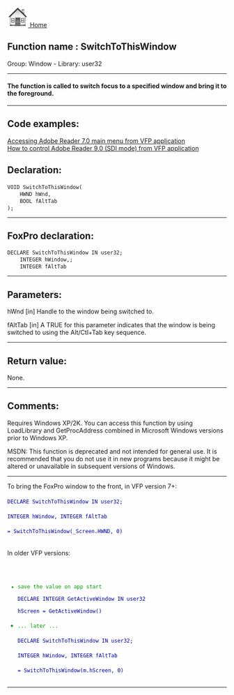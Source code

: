 [<img src="../../images/home.png"> Home ](https://github.com/VFPX/Win32API)  

## Function name : SwitchToThisWindow
Group: Window - Library: user32    
***  


#### The function is called to switch focus to a specified window and bring it to the foreground. 
***  


## Code examples:
[Accessing Adobe Reader 7.0 main menu from VFP application](../../samples/sample_495.md)  
[How to control Adobe Reader 9.0 (SDI mode) from VFP application](../../samples/sample_550.md)  

## Declaration:
```foxpro  
VOID SwitchToThisWindow(
	HWND hWnd,
	BOOL fAltTab
);  
```  
***  


## FoxPro declaration:
```foxpro  
DECLARE SwitchToThisWindow IN user32;
	INTEGER hWindow,;
	INTEGER fAltTab  
```  
***  


## Parameters:
hWnd
[in] Handle to the window being switched to. 

fAltTab
[in] A TRUE for this parameter indicates that the window is being switched to using the Alt/Ctl+Tab key sequence.  
***  


## Return value:
None.  
***  


## Comments:
Requires Windows XP/2K. You can access this function by using LoadLibrary and GetProcAddress combined in Microsoft Windows versions prior to Windows XP.  
  
MSDN: This function is deprecated and not intended for general use. It is recommended that you do not use it in new programs because it might be altered or unavailable in subsequent versions of Windows.   
  
* * *  
To bring the FoxPro window to the front, in VFP version 7+:<code><font color=#0000a0>  
DECLARE SwitchToThisWindow IN user32;  
	INTEGER hWindow, INTEGER fAltTab  
= SwitchToThisWindow(_Screen.HWND, 0)  
</font></code>  
In older VFP versions:<code><font color=#00a000>  
* save the value on app start<font color=#0000a0>  
DECLARE INTEGER GetActiveWindow IN user32  
hScreen = GetActiveWindow()<font color=#00a000>  
* ... later ...<font color=#0000a0>  
DECLARE SwitchToThisWindow IN user32;  
	INTEGER hWindow, INTEGER fAltTab  
= SwitchToThisWindow(m.hScreen, 0)  
</font></code>  
  
***  


